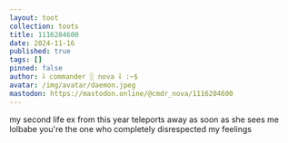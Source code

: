 ```yaml
---
layout: toot
collection: toots
title: 1116204600
date: 2024-11-16
published: true
tags: []
pinned: false
author: ⸸ commander ░ nova ⸸ :~$
avatar: /img/avatar/daemon.jpeg
mastodon: https://mastodon.online/@cmdr_nova/1116204600
---
```


my second life ex from this year teleports away as soon as she sees me lolbabe you're the one who completely disrespected my feelings

